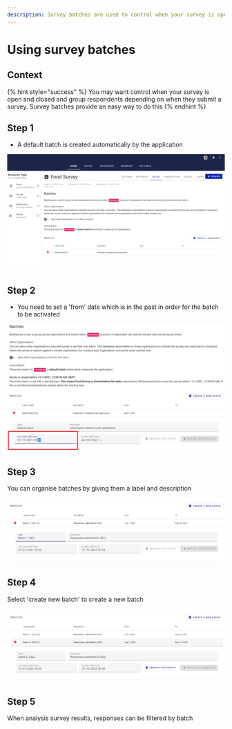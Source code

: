 ```yaml
---
description: Survey batches are used to control when your survey is open
---
```


# Using survey batches

## Context

{% hint style="success" %}
You may want control when your survey is open and closed and group respondents depending on when they submit a survey.  Survey batches provide an easy way to do this
{% endhint %}

## Step 1

* A default batch is created automatically by the application

![Example of a default batch created by the application](<../../.gitbook/assets/image (317).png>)

## Step 2

* You need to set a 'from' date which is in the past in order for the batch to be activated

![](<../../.gitbook/assets/image (299).png>)

## Step 3

You can organise batches by giving them a label and description

![](<../../.gitbook/assets/image (309).png>)

## **Step 4**

Select 'create new batch' to create a new batch

![](<../../.gitbook/assets/image (310).png>)

## Step 5

When analysis survey results, responses can be filtered by batch&#x20;
